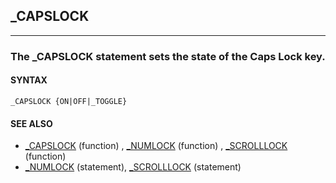## _CAPSLOCK
---

### The _CAPSLOCK statement sets the state of the Caps Lock key.

#### SYNTAX

`_CAPSLOCK {ON|OFF|_TOGGLE}`

#### SEE ALSO
* [_CAPSLOCK](./_CAPSLOCK.md) (function) , [_NUMLOCK](./_NUMLOCK.md) (function) , [_SCROLLLOCK](./_SCROLLLOCK.md) (function)
* [_NUMLOCK](./_NUMLOCK.md) (statement), [_SCROLLLOCK](./_SCROLLLOCK.md) (statement)
